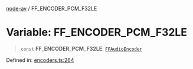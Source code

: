 [node-av](../globals.md) / FF\_ENCODER\_PCM\_F32LE

# Variable: FF\_ENCODER\_PCM\_F32LE

> `const` **FF\_ENCODER\_PCM\_F32LE**: [`FFAudioEncoder`](../type-aliases/FFAudioEncoder.md)

Defined in: [encoders.ts:264](https://github.com/seydx/av/blob/f8631fc881b394300b1479f511d55cf1c370a87f/src/constants/encoders.ts#L264)
